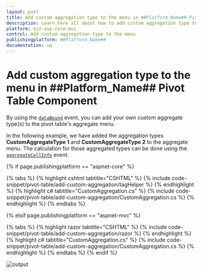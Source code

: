 ```yaml
---
layout: post
title: Add custom aggregation type to the menu in ##Platform_Name## Pivot Table Component
description: Learn here all about how to add custom aggregation type to the menu in Syncfusion ##Platform_Name## Pivot Table component of syncfusion and more.
platform: ej2-asp-core-mvc
control: Add custom aggregation type to the menu
publishingplatform: ##Platform_Name## 
documentation: ug
---
```


<!-- markdownlint-disable MD009 -->

# Add custom aggregation type to the menu in ##Platform_Name## Pivot Table Component

By using the [`dataBound`](https://help.syncfusion.com/cr/aspnetmvc-js2/Syncfusion.EJ2.PivotView.PivotView.html#Syncfusion_EJ2_PivotView_PivotView_DataBound) event, you can add your own custom aggregate type(s) to the pivot table's aggregate menu.

In the following example, we have added the aggregation types **CustomAggregateType 1** and **CustomAggregateType 2** to the aggregate menu. The calculation for those aggregated types can be done using the [`aggregateCellInfo`](https://help.syncfusion.com/cr/aspnetmvc-js2/Syncfusion.EJ2.PivotView.PivotView.html#Syncfusion_EJ2_PivotView_PivotView_AggregateCellInfo) event.

{% if page.publishingplatform == "aspnet-core" %}

{% tabs %}
{% highlight cshtml tabtitle="CSHTML" %}
{% include code-snippet/pivot-table/add-custom-aggregation/tagHelper %}
{% endhighlight %}
{% highlight c# tabtitle="CustomAggregation.cs" %}
{% include code-snippet/pivot-table/add-custom-aggregation/CustomAggregation.cs %}
{% endhighlight %}
{% endtabs %}

{% elsif page.publishingplatform == "aspnet-mvc" %}

{% tabs %}
{% highlight razor tabtitle="CSHTML" %}
{% include code-snippet/pivot-table/add-custom-aggregation/razor %}
{% endhighlight %}
{% highlight c# tabtitle="CustomAggregation.cs" %}
{% include code-snippet/pivot-table/add-custom-aggregation/CustomAggregation.cs %}
{% endhighlight %}
{% endtabs %}
{% endif %}

![output](../images/add-custom-aggregation-type-in-menu.png)
